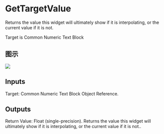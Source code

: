 # GetTargetValue

Returns the value this widget will ultimately show if it is interpolating, or the current value if it is not.

Target is Common Numeric Text Block

## 图示

![]($-20221218-20144813.png)

## Inputs

Target: Common Numeric Text Block Object Reference.  

## Outputs

Return Value: Float (single-precision). Returns the value this widget will ultimately show if it is interpolating, or the current value if it is not..

